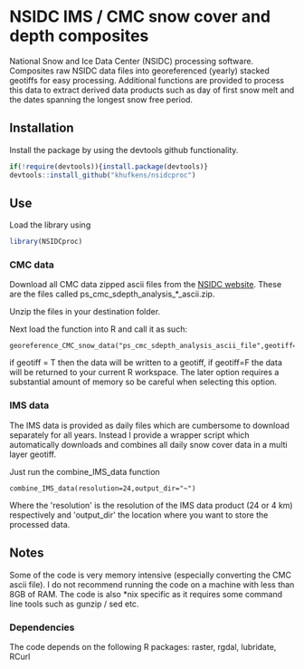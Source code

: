 # NSIDC IMS / CMC snow cover and depth composites

National Snow and Ice Data Center (NSIDC) processing software. Composites raw NSIDC data files into georeferenced (yearly) stacked geotiffs for easy processing. Additional functions are provided to process this data to extract derived data products such as day of first snow melt and the dates spanning the longest snow free period.

## Installation

Install the package by using the devtools github functionality.

```R
if(!require(devtools)){install.package(devtools)}
devtools::install_github("khufkens/nsidcproc")
```

## Use

Load the library using

```R
library(NSIDCproc)
```


### CMC data

Download all CMC data zipped ascii files from the [NSIDC website](ftp://sidads.colorado.edu/pub/DATASETS/nsidc0447_CMC_snow_depth_v01/). These are the files called ps_cmc_sdepth_analysis_*_ascii.zip.

Unzip the files in your destination folder.

Next load the function into R and call it as such:

	georeference_CMC_snow_data("ps_cmc_sdepth_analysis_ascii_file",geotiff=T)

if geotiff = T then the data will be written to a geotiff, if geotiff=F the data will be returned to your current R workspace. The later option requires a substantial amount of memory so be careful when selecting this option.

### IMS data

The IMS data is provided as daily files which are cumbersome to download separately for all years. Instead I provide a wrapper script which automatically downloads and combines all daily snow cover data in a multi layer geotiff.

Just run the combine_IMS_data function

	combine_IMS_data(resolution=24,output_dir="~")

Where the 'resolution' is the resolution of the IMS data product (24 or 4 km) respectively and 'output_dir' the location where you want to store the processed data.


## Notes

Some of the code is very memory intensive (especially converting the CMC ascii file). I do not recommend running the code on a machine with less than 8GB of RAM. The code is also *nix specific as it requires some command line tools such as gunzip / sed etc.

### Dependencies

The code depends on the following R packages: raster, rgdal, lubridate, RCurl
